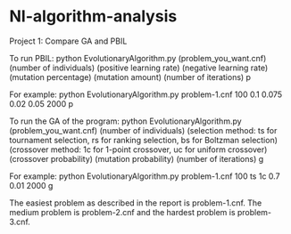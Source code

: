# NI-algorithm-analysis
Project 1: Compare GA and PBIL

To run PBIL:
python EvolutionaryAlgorithm.py (problem_you_want.cnf) (number of individuals) (positive learning rate) (negative learning rate) (mutation percentage) (mutation amount) (number of iterations) p

For example:
python EvolutionaryAlgorithm.py problem-1.cnf 100 0.1 0.075 0.02 0.05 2000 p

To run the GA of the program:
python EvolutionaryAlgorithm.py (problem_you_want.cnf) (number of individuals) (selection method: ts for tournament selection, rs for ranking selection, bs for Boltzman selection) (crossover method: 1c for 1-point crossover, uc for uniform crossover) (crossover probability) (mutation probability) (number of iterations) g

For example:
python EvolutionaryAlgorithm.py problem-1.cnf 100 ts 1c 0.7 0.01 2000 g

The easiest problem as described in the report is problem-1.cnf. The medium problem is problem-2.cnf and the hardest problem is problem-3.cnf.
